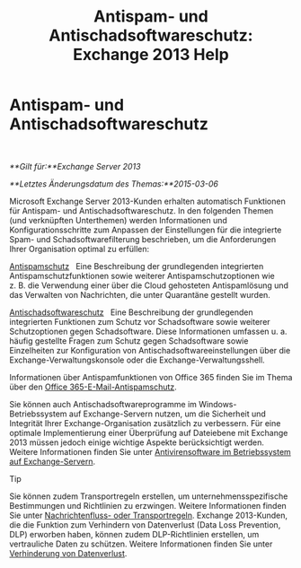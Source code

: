 ﻿---
title: 'Antispam- und Antischadsoftwareschutz: Exchange 2013 Help'
TOCTitle: Antispam- und Antischadsoftwareschutz
ms:assetid: 07d0f42d-2adc-48bf-b07f-189a560d365b
ms:mtpsurl: https://technet.microsoft.com/de-de/library/JJ150481(v=EXCHG.150)
ms:contentKeyID: 50474987
ms.date: 04/24/2018
mtps_version: v=EXCHG.150
ms.translationtype: HT
---

# Antispam- und Antischadsoftwareschutz

 

_**Gilt für:**Exchange Server 2013_

_**Letztes Änderungsdatum des Themas:**2015-03-06_

Microsoft Exchange Server 2013-Kunden erhalten automatisch Funktionen für Antispam- und Antischadsoftwareschutz. In den folgenden Themen (und verknüpften Unterthemen) werden Informationen und Konfigurationsschritte zum Anpassen der Einstellungen für die integrierte Spam- und Schadsoftwarefilterung beschrieben, um die Anforderungen Ihrer Organisation optimal zu erfüllen:

[Antispamschutz](anti-spam-protection-exchange-2013-help.md)   Eine Beschreibung der grundlegenden integrierten Antispamschutzfunktionen sowie weiterer Antispamschutzoptionen wie z. B. die Verwendung einer über die Cloud gehosteten Antispamlösung und das Verwalten von Nachrichten, die unter Quarantäne gestellt wurden.

[Antischadsoftwareschutz](anti-malware-protection-exchange-2013-help.md)   Eine Beschreibung der grundlegenden integrierten Funktionen zum Schutz vor Schadsoftware sowie weiterer Schutzoptionen gegen Schadsoftware. Diese Informationen umfassen u. a. häufig gestellte Fragen zum Schutz gegen Schadsoftware sowie Einzelheiten zur Konfiguration von Antischadsoftwareeinstellungen über die Exchange-Verwaltungskonsole oder die Exchange-Verwaltungsshell.

Informationen über Antispamfunktionen von Office 365 finden Sie im Thema über den [Office 365-E-Mail-Antispamschutz](https://support.office.com/de-de/article/office-365-email-anti-spam-protection-6a601501-a6a8-4559-b2e7-56b59c96a586?ui=en-us%26rs=en-us%26ad=us).

Sie können auch Antischadsoftwareprogramme im Windows-Betriebssystem auf Exchange-Servern nutzen, um die Sicherheit und Integrität Ihrer Exchange-Organisation zusätzlich zu verbessern. Für eine optimale Implementierung einer Überprüfung auf Dateiebene mit Exchange 2013 müssen jedoch einige wichtige Aspekte berücksichtigt werden. Weitere Informationen finden Sie unter [Antivirensoftware im Betriebssystem auf Exchange-Servern](anti-virus-software-in-the-operating-system-on-exchange-servers-exchange-2013-help.md).


> [!TIP]
> Sie können zudem Transportregeln erstellen, um unternehmensspezifische Bestimmungen und Richtlinien zu erzwingen. Weitere Informationen finden Sie unter <A href="mail-flow-rules-transport-rules-in-exchange-2013-exchange-2013-help.md">Nachrichtenfluss- oder Transportregeln</A>. Exchange 2013-Kunden, die die Funktion zum Verhindern von Datenverlust (Data Loss Prevention, DLP) erworben haben, können zudem DLP-Richtlinien erstellen, um vertrauliche Daten zu schützen. Weitere Informationen finden Sie unter <A href="technical-overview-of-dlp-data-loss-prevention-in-exchange.md">Verhinderung von Datenverlust</A>.


